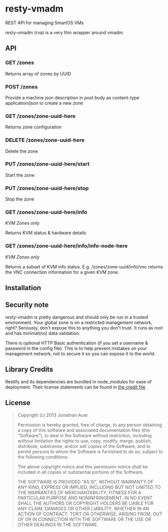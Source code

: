 resty-vmadm
===========

REST API for managing SmartOS VMs

resty-vmadm (rva) is a very thin wrapper around vmadm. 

## API

### GET /zones
Returns array of zones by UUID

### POST /zones
Provide a machine json description in post body as content-type application/json to create a new zone

### GET /zones/zone-uuid-here
Returns zone configuration

### DELETE /zones/zone-uuid-here
Delete the zone

### PUT /zones/zone-uuid-here/start
Start the zone

### PUT /zones/zone-uuid-here/stop
Stop the zone

### GET /zones/zone-uuid-here/info
*KVM Zones only*

Returns KVM status & hardware details

### GET /zones/zone-uuid-here/info/info-node-here
*KVM Zones only*

Returns a subset of KVM info status. 
E.g. /zones/zone-uuid/info/vnc returns the VNC connection information for a given KVM zone.

## Installation



## Security note
resty-vmadm is pretty dangerous and should only be run in a trusted environment. 
Your global zone is on a restricted management network, right? Seriously, don't expose this to anything
you don't trust. It runs as root and has minimal(no) data validation.

There is optional HTTP Basic authentication (if you set a username & password in the config file). 
This is to help prevent mistakes on your management network, not to secure it so you can expose it to the world.

## Library Credits
Restify and its dependencies are bundled in node_modules for ease of deployment. 
Their license statements can be found in [the credit file](CREDITS.md).

## License
> Copyright (c) 2013 Jonathan Auer
> 
> Permission is hereby granted, free of charge, to any person obtaining a copy
> of this software and associated documentation files (the "Software"), to
> deal in the Software without restriction, including without limitation the
> rights to use, copy, modify, merge, publish, distribute, sublicense, and/or
> sell copies of the Software, and to permit persons to whom the Software is
> furnished to do so, subject to the following conditions:
> 
> The above copyright notice and this permission notice shall be included in
> all copies or substantial portions of the Software.
> 
> THE SOFTWARE IS PROVIDED "AS IS", WITHOUT WARRANTY OF ANY KIND, EXPRESS OR
> IMPLIED, INCLUDING BUT NOT LIMITED TO THE WARRANTIES OF MERCHANTABILITY,
> FITNESS FOR A PARTICULAR PURPOSE AND NONINFRINGEMENT. IN NO EVENT SHALL THE
> AUTHORS OR COPYRIGHT HOLDERS BE LIABLE FOR ANY CLAIM, DAMAGES OR OTHER
> LIABILITY, WHETHER IN AN ACTION OF CONTRACT, TORT OR OTHERWISE, ARISING
> FROM, OUT OF OR IN CONNECTION WITH THE SOFTWARE OR THE USE OR OTHER DEALINGS
> IN THE SOFTWARE.
